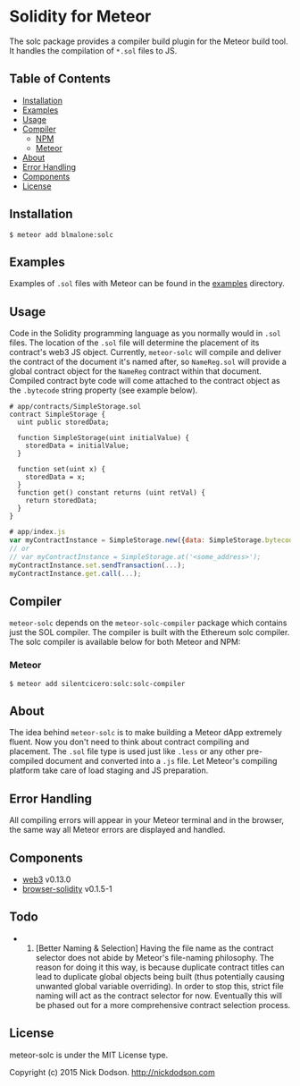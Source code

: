 # Solidity for Meteor
The solc package provides a compiler build plugin for the Meteor build tool. It
handles the compilation of `*.sol` files to JS.

## Table of Contents

* [Installation](#installation)
* [Examples](#examples)
* [Usage](#usage)
* [Compiler](#compiler)
  * [NPM](#npm)
  * [Meteor](#meteor)
* [About](#about)
* [Error Handling](#error-handling)
* [Components](#components)
* [License](#license)

## Installation

    $ meteor add blmalone:solc

## Examples

Examples of `.sol` files with Meteor can be found in the <a href="http://github.com/blmalone/meteor-solc/master/blob/examples">examples</a> directory.

## Usage

Code in the Solidity programming language as you normally would in `.sol` files. 
The location of the `.sol` file will determine the placement of its contract's web3 JS object.
Currently, `meteor-solc` will compile and deliver the contract of the document it's named after, so `NameReg.sol` will provide a global contract object for the `NameReg` contract within that document. 
Compiled contract byte code will come attached to the contract object as the `.bytecode` string property (see example below).

```
# app/contracts/SimpleStorage.sol
contract SimpleStorage {
  uint public storedData;

  function SimpleStorage(uint initialValue) {
    storedData = initialValue;
  }

  function set(uint x) {
    storedData = x;
  }
  function get() constant returns (uint retVal) {
    return storedData;
  }
}
```

```javascript
# app/index.js
var myContractInstance = SimpleStorage.new({data: SimpleStorage.bytecode, gas: 30000}, ...);
// or
// var myContractInstance = SimpleStorage.at('<some_address>');
myContractInstance.set.sendTransaction(...);
myContractInstance.get.call(...);
```

## Compiler

`meteor-solc` depends on the `meteor-solc-compiler` package which contains just the SOL compiler. The compiler is built with the Ethereum solc compiler. The solc compiler is available below for both Meteor and NPM:

### Meteor

    $ meteor add silentcicero:solc:solc-compiler

## About

The idea behind `meteor-solc` is to make building a Meteor dApp extremely fluent. Now you don't need to think about contract compiling and placement. The `.sol` file type is used just like `.less` or any other pre-compiled document and converted into a `.js` file. 
Let Meteor's compiling platform take care of load staging and JS preparation. 

## Error Handling

All compiling errors will appear in your Meteor terminal and in the browser, the same way all Meteor errors are displayed and handled.

## Components

* [web3](https://github.com/ethereum/web3.js) v0.13.0
* [browser-solidity](https://github.com/chriseth/browser-solidity) v0.1.5-1

## Todo

 - 1. [Better Naming & Selection] Having the file name as the contract selector does not abide by Meteor's file-naming philosophy. The reason for doing it this way, is because duplicate contract titles can lead to duplicate global objects being built (thus potentially causing unwanted global variable overriding). In order to stop this, strict file naming will act as the contract selector for now. Eventually this will be phased out for a more comprehensive contract selection process.

## License

meteor-solc is under the MIT License type.

Copyright (c) 2015 Nick Dodson. http://nickdodson.com
